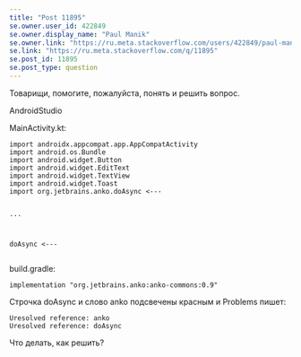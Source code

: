```yaml
---
title: "Post 11895"
se.owner.user_id: 422849
se.owner.display_name: "Paul Manik"
se.owner.link: "https://ru.meta.stackoverflow.com/users/422849/paul-manik"
se.link: "https://ru.meta.stackoverflow.com/q/11895"
se.post_id: 11895
se.post_type: question
---
```

<p>Товарищи, помогите, пожалуйста, понять и решить вопрос.</p>
<p>AndroidStudio</p>
<p>MainActivity.kt:</p>
<pre><code>import androidx.appcompat.app.AppCompatActivity
import android.os.Bundle
import android.widget.Button
import android.widget.EditText
import android.widget.TextView
import android.widget.Toast
import org.jetbrains.anko.doAsync &lt;---

...

doAsync &lt;---
</code></pre>
<p>build.gradle:</p>
<pre><code>implementation &quot;org.jetbrains.anko:anko-commons:0.9&quot;
</code></pre>
<p>Строчка doAsync и слово anko подсвечены красным и Problems пишет:</p>
<pre><code>Uresolved reference: anko
Uresolved reference: doAsync
</code></pre>
<p>Что делать, как решить?</p>
